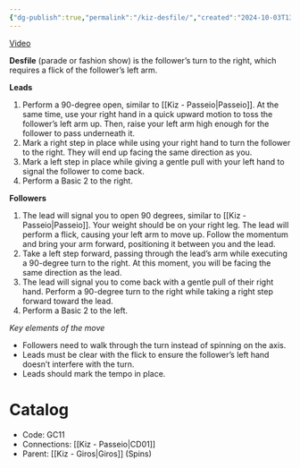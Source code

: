 ```yaml
---
{"dg-publish":true,"permalink":"/kiz-desfile/","created":"2024-10-03T13:46:16.902-04:00","updated":"2024-11-19T12:56:16.629-05:00"}
---
```



[Video](https://youtu.be/n0ucei3twWw)

**Desfile** (parade or fashion show) is the follower’s turn to the right, which requires a flick of the follower’s left arm.

**Leads**
1. Perform a 90-degree open, similar to [[Kiz - Passeio\|Passeio]]. At the same time, use your right hand in a quick upward motion to toss the follower’s left arm up. Then, raise your left arm high enough for the follower to pass underneath it.
2. Mark a right step in place while using your right hand to turn the follower to the right. They will end up facing the same direction as you.
3. Mark a left step in place while giving a gentle pull with your left hand to signal the follower to come back.
4. Perform a Basic 2 to the right.

**Followers**
1. The lead will signal you to open 90 degrees, similar to [[Kiz - Passeio\|Passeio]]. Your weight should be on your right leg. The lead will perform a flick, causing your left arm to move up. Follow the momentum and bring your arm forward, positioning it between you and the lead.
2. Take a left step forward, passing through the lead’s arm while executing a 90-degree turn to the right. At this moment, you will be facing the same direction as the lead.
3. The lead will signal you to come back with a gentle pull of their right hand. Perform a 90-degree turn to the right while taking a right step forward toward the lead.
4. Perform a Basic 2 to the left.

*Key elements of the move*
- Followers need to walk through the turn instead of spinning on the axis.
- Leads must be clear with the flick to ensure the follower’s left hand doesn’t interfere with the turn.
- Leads should mark the tempo in place.

# Catalog

- Code: GC11
- Connections: [[Kiz - Passeio\|CD01]]
- Parent: [[Kiz - Giros\|Giros]] (Spins)
